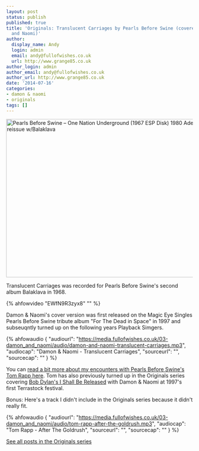 ```yaml
---
layout: post
status: publish
published: true
title: 'Originals: Translucent Carriages by Pearls Before Swine (covered by Damon
  and Naomi)'
author:
  display_name: Andy
  login: admin
  email: andy@fullofwishes.co.uk
  url: http://www.grange85.co.uk
author_login: admin
author_email: andy@fullofwishes.co.uk
author_url: http://www.grange85.co.uk
date: '2014-07-16'
categories:
- damon & naomi
- originals
tags: []
---
```

<p><a href="https://www.flickr.com/photos/24205602@N02/7040372853" title="Pearls Before Swine – One Nation Underground (1967 ESP Disk) 1980 Adelphi Records reissue w/Balaklava by Greg(ory), on Flickr"><img class="aligncenter" src="https://farm8.staticflickr.com/7088/7040372853_ca59c39aa4_z.jpg" width="640" height="428" alt="Pearls Before Swine – One Nation Underground (1967 ESP Disk) 1980 Adelphi Records reissue w/Balaklava"></a></p>
<p>Translucent Carriages was recorded for Pearls Before Swine's second album Balaklava in 1968.<br />

{% ahfowvideo "EWfN9R3zyx8" "" %}

<p>Damon & Naomi's cover version was first released on the Magic Eye Singles Pearls Before Swine tribute album "For The Dead in Space" in 1997 and subseuqntly turned up on the following years Playback Simgers.</p>

 {% ahfowaudio {
  "audiourl": "https://media.fullofwishes.co.uk/03-damon_and_naomi/audio/damon-and-naomi-translucent-carriages.mp3",
  "audiocap": "Damon & Naomi - Translucent Carriages",
  "sourceurl": "",
  "sourcecap": ""
  } %}

<p>You can <a href="/2012/03/07/audio-happy-65th-birthday-tom-rapp/" title="Audio: Happy 65th birthday Tom Rapp">read a bit more about my encounters with Pearls Before Swine's Tom Rapp here</a>. Tom has also previously turned up in the Originals series covering <a href="/2013/09/04/originals-i-shall-be-released-by-the-band-covered-by-damon-naomi-with-tom-rapp/" title="Originals: I Shall Be Released by The Band (covered by Damon & Naomi with Tom Rapp)">Bob Dylan's I Shall Be Released</a> with Damon & Naomi at 1997's first Terrastock festival.</p>
<p>Bonus: Here's a track I didn't include in the Originals series because it didn't really fit.</p>

 {% ahfowaudio {
  "audiourl": "https://media.fullofwishes.co.uk/03-damon_and_naomi/audio/tom-rapp-after-the-goldrush.mp3",
  "audiocap": "Tom Rapp - After The Goldrush",
  "sourceurl": "",
  "sourcecap": ""
  } %}

<p><a href="/category/originals/" title="List: Originals">See all posts in the Originals series</a></p>
